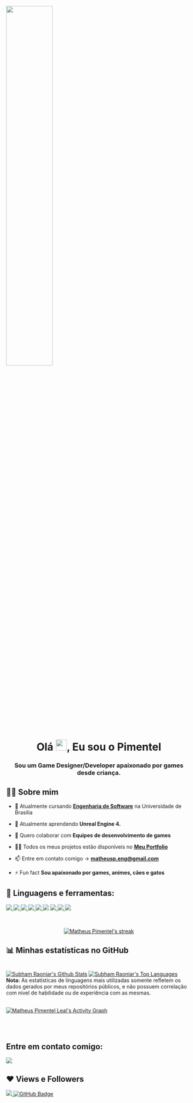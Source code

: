 <a href="#"><img width="50%" height="auto" src="https://i.ibb.co/1QzWXys/Pixel-art-eu.png" align="middle" height="175px"/></a>

<h1 align="center">Olá <img src="https://raw.githubusercontent.com/MartinHeinz/MartinHeinz/master/wave.gif" width="30px">, Eu sou o Pimentel</h1>
<h3 align="center">Sou um Game Designer/Developer apaixonado por games desde criança.</h3>


## 🙋‍♂️ Sobre mim

- 🔭 Atualmente cursando **[Engenharia de Software](https://fga.unb.br/software)** na Universidade de Brasília

- 🌱 Atualmente aprendendo **Unreal Engine 4.**

- 👯 Quero colaborar com **Equipes de desenvolvimento de games**

- 👨‍💻 Todos os meus projetos estão disponíveis no **[Meu Portfolio](https://Matheuspleal.github.io)**

- 📫 Entre em contato comigo -> **matheusp.eng@gmail.com**

- ⚡ Fun fact **Sou apaixonado por games, animes, cães e gatos**

## 🚀 Linguagens e ferramentas:

<p align="left"> 
    <a href="https://www.unrealengine.com/en-US/" target="_blank"> <img src="https://img.icons8.com/color/50/000000/unreal-engine.png"/> </a>
    <a href="https://unity.com/pt" target="_blank"> <img src="https://img.icons8.com/ios-filled/50/000000/unity.png"/> </a>
    <a href="https://www.adobe.com/br/products/photoshop/landpa.html?sdid=KQPOM&mv=search&ef_id=CjwKCAjwjdOIBhA_EiwAHz8xmy_pi28feOcVsRRuKiWIx7N9onsnXBBzlzXbBOvsSQG6I36NCm8oBhoCc0gQAvD_BwE:G:s&s_kwcid=AL!3085!3!534509111515!e!!g!!photoshop!188192502!10077842982&gclid=CjwKCAjwjdOIBhA_EiwAHz8xmy_pi28feOcVsRRuKiWIx7N9onsnXBBzlzXbBOvsSQG6I36NCm8oBhoCc0gQAvD_BwE" target="_blank"> <img src="https://img.icons8.com/color/48/000000/adobe-photoshop--v1.png"/> </a>
    <a href="https://docs.microsoft.com/pt-br/cpp/cpp/?view=msvc-160" target="_blank"> <img src="https://img.icons8.com/color/48/000000/c-plus-plus-logo.png"/> </a>
    <a href="https://docs.microsoft.com/pt-br/dotnet/csharp/" target="_blank"> <img src="https://img.icons8.com/color/50/000000/c-sharp-logo.png"/>
    <a href="https://docs.microsoft.com/en-us/cpp/c-language/?view=msvc-160" target="_blank"> <img src="https://img.icons8.com/color/48/000000/c-programming.png"/></a> 
    <a href="https://www.lua.org/" target="_blank"> <img src="https://img.icons8.com/ios-filled/50/000000/moon.png"/> </a> 
    <a href="https://www.java.com/pt-BR/" target="_blank"> <img src="https://img.icons8.com/color/48/000000/java-coffee-cup-logo--v1.png"/> </a>
    <a href="https://git-scm.com/" target="_blank"> <img src="https://img.icons8.com/color/48/000000/git.png"/> </a>
</p>

<br/>

<p align="center">
    <a href="https://github.com/Matheuspleal/github-readme-streak-stats">
        <img title="🔥 Get streak stats for your profile at git.io/streak-stats" alt="Matheus Pimentel's streak" src="https://github-readme-streak-stats.herokuapp.com/?user=Matheuspleal&theme=black-ice&hide_border=true&stroke=0000&background=060A0CD0"/>
    </a>
</p>

## 📊  Minhas estatísticas no GitHub

  <br/>
    <a href="https://github.com/Matheuspleal/github-readme-stats"><img alt="Subham Raoniar's Github Stats" src="https://github-readme-stats.vercel.app/api?username=Matheuspleal&show_icons=true&count_private=true&theme=react&hide_border=true&bg_color=0D1117" /></a>
  <a href="https://github.com/Matheuspleal/github-readme-stats"><img alt="Subham Raoniar's Top Languages" src="https://github-readme-stats.vercel.app/api/top-langs/?username=Matheuspleal&langs_count=8&count_private=true&layout=compact&theme=react&hide_border=true&bg_color=0D1117" /></a>
  <br/>
  <b>Nota:</b> As estatísticas de linguagens mais utilizadas somente refletem os dados gerados por meus repositórios públicos, e não possuem correlação com nível de habilidade ou de experiência com as mesmas.


<br/>
<br/>

<a href="https://github.com/Matheuspleal/github-readme-activity-graph"><img alt="Matheus Pimentel Leal's Activity Graph" src="https://activity-graph.herokuapp.com/graph?username=Matheuspleal&bg_color=0D1117&color=5BCDEC&line=5BCDEC&point=FFFFFF&hide_border=true" /></a>

<br/>
<br/>

## Entre em contato comigo:
<p align="left">

<a href = "https://www.linkedin.com/in/matheus-pimentel-leal-a07a38172/"><img src="https://img.icons8.com/fluent/48/000000/linkedin.png"/></a>

</p>

## ❤ Views e Followers
<a href="https://github.com/Meghna-DAS/github-profile-views-counter">
    <img src="https://komarev.com/ghpvc/?username=Matheuspleal">
</a>
<a href="https://github.com/Matheuspleal?tab=followers"><img src="https://img.shields.io/github/followers/Matheuspleal?label=Followers&style=social" alt="GitHub Badge"></a>
